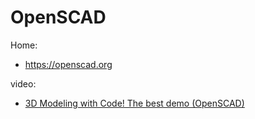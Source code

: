 # OpenSCAD
Home:
- https://openscad.org

video:
- [3D Modeling with Code! The best demo (OpenSCAD)](https://youtu.be/KrFttd5D1cw)
